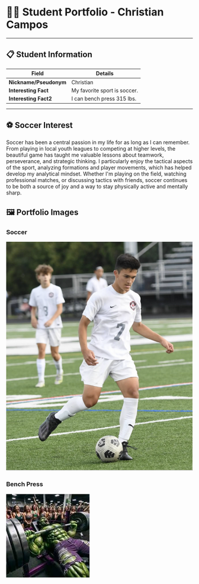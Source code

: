 # 👨‍🎓 Student Portfolio - Christian Campos

---

## 📋 Student Information

| **Field** | **Details** |
|-----------|-------------|
| **Nickname/Pseudonym** | Christian |
| **Interesting Fact** | My favorite sport is soccer. |
| **Interesting Fact2** | I can bench press 315 lbs. |

---

## ⚽ Soccer Interest

Soccer has been a central passion in my life for as long as I can remember. From playing in local youth leagues to competing at higher levels, the beautiful game has taught me valuable lessons about teamwork, perseverance, and strategic thinking. I particularly enjoy the tactical aspects of the sport, analyzing formations and player movements, which has helped develop my analytical mindset. Whether I'm playing on the field, watching professional matches, or discussing tactics with friends, soccer continues to be both a source of joy and a way to stay physically active and mentally sharp.

## 🖼️ Portfolio Images

### Soccer
![Picture of me playing soccer](0D42380A-3CF5-4D43-A5D7-604623B312E8.jpeg)

### Bench Press
![Bench Press Picture](images.jpg)


